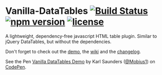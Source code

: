 # Vanilla-DataTables [![Build Status](https://travis-ci.org/Mobius1/Vanilla-DataTables.svg?branch=master)](https://travis-ci.org/Mobius1/Vanilla-DataTables) [![npm version](https://badge.fury.io/js/vanilla-datatables.svg)](https://badge.fury.io/js/vanilla-datatables) [![license](https://img.shields.io/github/license/mashape/apistatus.svg)](https://github.com/Mobius1/Vanilla-DataTables/blob/master/LICENSE)
A lightweight, dependency-free javascript HTML table plugin. Similar to jQuery DataTables, but without the dependencies.

Don't forget to check out the [demo](https://s.codepen.io/Mobius1/debug/rwGyJa), the [wiki](https://github.com/Mobius1/Vanilla-DataTables/wiki) and the [changelog](http://mobius.ovh/docs/vanilla-datatables/pages/changelog).

<p data-height="265" data-theme-id="dark" data-slug-hash="rwGyJa" data-default-tab="result" data-user="Mobius1" data-embed-version="2" data-pen-title="Vanilla DataTables Demo" class="codepen">See the Pen <a href="https://codepen.io/Mobius1/pen/rwGyJa/">Vanilla DataTables Demo</a> by Karl Saunders (<a href="https://codepen.io/Mobius1">@Mobius1</a>) on <a href="https://codepen.io">CodePen</a>.</p>
<script async src="https://production-assets.codepen.io/assets/embed/ei.js"></script>